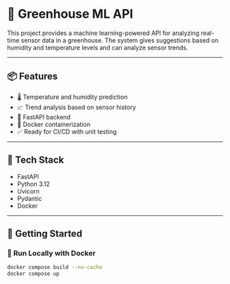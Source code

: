 # 🌿 Greenhouse ML API

This project provides a machine learning-powered API for analyzing real-time sensor data in a greenhouse. The system gives suggestions based on humidity and temperature levels and can analyze sensor trends.

---

## 📦 Features

- 🌡️ Temperature and humidity prediction
- 📈 Trend analysis based on sensor history
- 🚀 FastAPI backend
- 🐳 Docker containerization
- ✅ Ready for CI/CD with unit testing

---

## 🧰 Tech Stack

- FastAPI
- Python 3.12
- Uvicorn
- Pydantic
- Docker

---

## 🚀 Getting Started

### 🧪 Run Locally with Docker

```bash
docker compose build --no-cache
docker compose up
